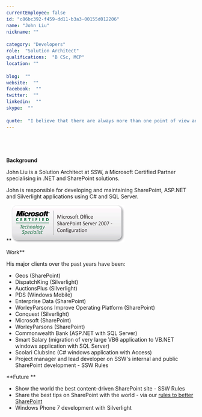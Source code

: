 ```yaml
---
currentEmployee: false
id: "c86bc392-f459-dd11-b3a3-00155d012206"
name: "John Liu"
nickname: ""

category: "Developers"
role:  "Solution Architect"
qualifications:  "B CSc, MCP"
location: ""

blog:  ""
website:  ""
facebook:  ""
twitter:  ""
linkedin:  ""
skype:  ""

quote:  "I believe that there are always more than one point of view and I listen and learn everyday."
---
```


##  

**Background** 

John Liu is a Solution Architect at SSW, a Microsoft Certified Partner specialising in .NET and SharePoint solutions. 

John is responsible for developing and maintaining SharePoint, ASP.NET and Silverlight applications using C# and SQL Server. 

**![](./Images/Bio/MCTS-MOSS2007-Config.gif) 
  

 Work**

His major clients over the past years have been:

*   Geos (SharePoint) 
*   DispatchKing (Silverlight) 
*   AuctionsPlus (Silverlight) 
*   PDS (Windows Mobile) 
*   Enterprise Data (SharePoint) 
*   WorleyParsons Improve Operating Platform (SharePoint) 
*   Conquest (Silverlight) 
*   Microsoft (SharePoint) 
*   WorleyParsons (SharePoint) 
*   Commonwealth Bank (ASP.NET with SQL Server) 
*   Smart Salary (migration of very large VB6 application to VB.NET windows application with SQL Server) 
*   Scolari ClubsInc (C# windows application with Access) 
*   Project manager and lead developer on SSW's internal and public SharePoint development - SSW Rules 

**Future **

*   Show the world the best content-driven SharePoint site - SSW Rules 
*   Share the best tips on SharePoint with the world - via our [rules to better SharePoint](/Standards/SoftwareDevelopment/RulesToBetterSharePoint/Pages/Default.aspx "Rules to Better SharePoint") 
*   Windows Phone 7 development with Silverlight 